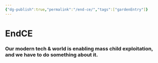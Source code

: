 ```yaml
---
{"dg-publish":true,"permalink":"/end-ce/","tags":["gardenEntry"]}
---
```




# EndCE
### Our modern tech & world is enabling mass child exploitation, and we have to do something about it.